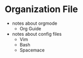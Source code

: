 # Organization File
- notes about orgmode
  - Org Guide
- notes about config files
  - Vim
  - Bash
  - Spacemace
